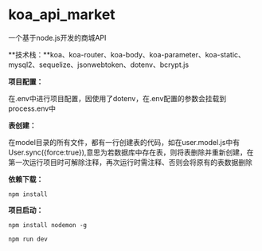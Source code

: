 # koa_api_market
一个基于node.js开发的商城API

**技术栈：**koa、koa-router、koa-body、koa-parameter、koa-static、mysql2、sequelize、jsonwebtoken、dotenv、bcrypt.js

**项目配置：**

在.env中进行项目配置，因使用了dotenv，在.env配置的参数会挂载到process.env中

**表创建：**

在model目录的所有文件，都有一行创建表的代码，如在user.model.js中有User.sync({force:true}),意思为若数据库中存在表，则将表删除并重新创建，在第一次运行项目时可解除注释，再次运行时需注释、否则会将原有的表数据删除

**依赖下载：**

```
npm install
```

**项目启动：**

```
npm install nodemon -g
```

```
npm run dev
```

